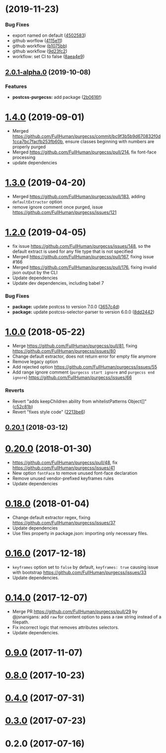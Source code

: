 # [](https://github.com/FullHuman/purgecss/compare/v2.0.1-alpha.0...v) (2019-11-23)


### Bug Fixes

* export named on default ([4502583](https://github.com/FullHuman/purgecss/commit/4502583599c0401b46fd892e0d89096780674e10))
* github worflow ([4115e11](https://github.com/FullHuman/purgecss/commit/4115e11f1f283a0c2fab08180b2e957071c39cb9))
* github workflow ([b1075bb](https://github.com/FullHuman/purgecss/commit/b1075bb025f83ba61b7dd32aadbf40647c1ecc2c))
* github workflow ([9d23fc2](https://github.com/FullHuman/purgecss/commit/9d23fc2ebb54ebccc4144945f30ee13e4c1c62d3))
* workflow: set CI to false ([8aea4e9](https://github.com/FullHuman/purgecss/commit/8aea4e9594453bb9af9e7e42980a05c86332f9a3))



## [2.0.1-alpha.0](https://github.com/FullHuman/purgecss/compare/1.4.0...v2.0.1-alpha.0) (2019-10-08)


### Features

* **postcss-purgecss:** add package ([2b0616f](https://github.com/FullHuman/purgecss/commit/2b0616fb9adc69255171aae53ef22580d131852b))



# [1.4.0](https://github.com/FullHuman/purgecss/compare/v1.3.0...1.4.0) (2019-09-01)

* Merged https://github.com/FullHuman/purgecss/commit/bc9f3b5b9d670832f0d1cca7bc7facfb253fb60b, ensure classes beginning with numbers are properly purged
* Merged https://github.com/FullHuman/purgecss/pull/214, fix font-face processing
* update dependencies

# [1.3.0](https://github.com/FullHuman/purgecss/compare/1.2.0...v1.3.0) (2019-04-20)

* Merged https://github.com/FullHuman/purgecss/pull/183, adding `defaultExtractor` option
* remove ignore comment once purged, issue https://github.com/FullHuman/purgecss/issues/121

# [1.2.0](https://github.com/FullHuman/purgecss/compare/1.1.0...1.2.0) (2019-04-05)

* fix issue https://github.com/FullHuman/purgecss/issues/148, so the default extract is used for any file type that is not specified
* Merged https://github.com/FullHuman/purgecss/pull/167, fixing issue #166
* Merged https://github.com/FullHuman/purgecss/pull/176, fixing invalid json output by the CLI
* Update dependencies
* Update dev dependencies, including babel 7

### Bug Fixes

* **package:** update postcss to version 7.0.0 ([3657c4d](https://github.com/FullHuman/purgecss/commit/3657c4de55be13b3cddec91288b8d3ff2ec5dbc6))
* **package:** update postcss-selector-parser to version 6.0.0 ([8dd2442](https://github.com/FullHuman/purgecss/commit/8dd244216951eebaddf70323bf28298d40b4af3c))



# [1.0.0](https://github.com/FullHuman/purgecss/compare/v0.20.1...1.0.0) (2018-05-22)

* Merge https://github.com/FullHuman/purgecss/pull/81, fixing https://github.com/FullHuman/purgecss/issues/80
* Change default extractor, does not return error for empty file anymore
* Remove legacy option
* Add rejected option https://github.com/FullHuman/purgecss/issues/55
* Add range ignore comment (`purgecss start ignore` and `purgecss end ignore`) https://github.com/FullHuman/purgecss/issues/66

### Reverts

* Revert "adds keepChildren ability from whitelistPatterns Object[]" ([c52c81b](https://github.com/FullHuman/purgecss/commit/c52c81b248ba01ded6e6ac4965871af426821eec))
* Revert "fixes style code" ([2213be6](https://github.com/FullHuman/purgecss/commit/2213be632b4bf6ec28d06c63866fdd4e85c2adfc))



## [0.20.1](https://github.com/FullHuman/purgecss/compare/v0.20.0...v0.20.1) (2018-03-12)



# [0.20.0](https://github.com/FullHuman/purgecss/compare/v0.19.0...v0.20.0) (2018-01-30)

* https://github.com/FullHuman/purgecss/pull/48, fix https://github.com/FullHuman/purgecss/issues/41
* New option `fontFace` to remove unused font-face declaration
* Remove unused vendor-prefixed keyframes rules
* Update dependencies

# [0.18.0](https://github.com/FullHuman/purgecss/compare/v0.16.0...v0.18.0) (2018-01-04)

* Change default extractor regex, fixing https://github.com/FullHuman/purgecss/issues/37
* Update dependencies
* Use files property in package.json: importing only necessary files.

# [0.16.0](https://github.com/FullHuman/purgecss/compare/v0.14.0...v0.16.0) (2017-12-18)

* `keyframes` option set to `false` by default, `keyframes: true` causing issue with bootstrap https://github.com/FullHuman/purgecss/issues/33
* Update dependencies.

# [0.14.0](https://github.com/FullHuman/purgecss/compare/v0.9.0...v0.14.0) (2017-12-07)

* Merge PR https://github.com/FullHuman/purgecss/pull/29 by @jsnanigans: add
  `raw` for content option to pass a raw string instead of a filepath.
* Fix incorrect logic that removes attributes selectors.
* Update dependencies.

# [0.9.0](https://github.com/FullHuman/purgecss/compare/v0.8.0...v0.9.0) (2017-11-07)



# [0.8.0](https://github.com/FullHuman/purgecss/compare/v0.4.0...v0.8.0) (2017-10-23)



# [0.4.0](https://github.com/FullHuman/purgecss/compare/v0.3.0...v0.4.0) (2017-07-31)



# [0.3.0](https://github.com/FullHuman/purgecss/compare/v0.2.0...v0.3.0) (2017-07-23)



# 0.2.0 (2017-07-16)



